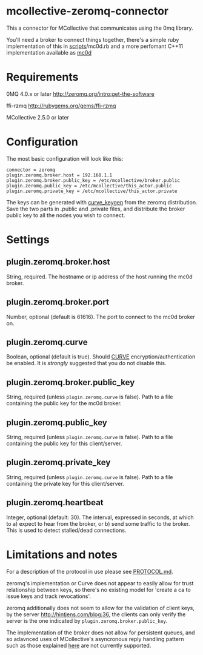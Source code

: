 # mcollective-zeromq-connector

This a connector for MCollective that communicates using the 0mq library.

You'll need a broker to connect things together, there's a simple ruby
implementation of this in [scripts](scripts)/mc0d.rb and a more perfomant
C++11 implementation available as [mc0d](https://github.com/puppetlabs/mc0d)

# Requirements

0MQ 4.0.x or later http://zeromq.org/intro:get-the-software

ffi-rzmq http://rubygems.org/gems/ffi-rzmq

MCollective 2.5.0 or later

# Configuration

The most basic configuration will look like this:

```
connector = zeromq
plugin.zeromq.broker.host = 192.168.1.1
plugin.zeromq.broker.public_key = /etc/mcollective/broker.public
plugin.zeromq.public_key = /etc/mcollective/this_actor.public
plugin.zeromq.private_key = /etc/mcollective/this_actor.private
```

The keys can be generated with [curve_keygen][curve_keygen] from the zeromq
distribution.  Save the two parts in .public and .private files, and distribute
the broker public key to all the nodes you wish to connect.

[curve_keygen]: https://github.com/zeromq/zeromq4-x/blob/master/tools/curve_keygen.c

# Settings

## plugin.zeromq.broker.host

String, required. The hostname or ip address of the host running the mc0d
broker.

## plugin.zeromq.broker.port

Number, optional (default is 61616).  The port to connect to the mc0d broker
on.

## plugin.zeromq.curve

Boolean, optional (default is true).  Should
[CURVE](http://rfc.zeromq.org/spec:25) encryption/authentication be enabled.
It is *strongly* suggested that you do not disable this.

## plugin.zeromq.broker.public_key

String, required (unless `plugin.zeromq.curve` is false).  Path to a file
containing the public key for the mc0d broker.

## plugin.zeromq.public_key

String, required (unless `plugin.zeromq.curve` is false). Path to a file
containing the public key for this client/server.

## plugin.zeromq.private_key

String, required (unless `plugin.zeromq.curve` is false).  Path to a file
containing the private key for this client/server.

## plugin.zeromq.heartbeat

Integer, optional (default: 30).  The interval, expressed in seconds, at which
to a) expect to hear from the broker, or b) send some traffic to the broker.
This is used to detect stalled/dead connections.

# Limitations and notes

For a description of the protocol in use please see [PROTOCOL.md](PROTOCOL.md).

zeromq's implementation or Curve does not appear to easily allow for trust
relationship between keys, so there's no existing model for 'create a ca to
issue keys and track revocations'.

zeromq additionally does not seem to allow for the validation of client keys,
by the server http://hintjens.com/blog:36, the clients can only verify the
server is the one indicated by `plugin.zeromq.broker.public_key`.

The implementation of the broker does not allow for persistent queues, and so
adavnced uses of MCollective's asyncronous reply handling pattern such as
those explained [here][async_handling] are not currently supported.

[async_handling]: http://www.devco.net/archives/2012/08/19/mcollective-async-result-handling.php
